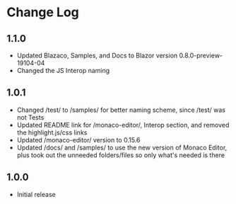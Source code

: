 # Change Log

## 1.1.0
* Updated Blazaco, Samples, and Docs to Blazor version 0.8.0-preview-19104-04
* Changed the JS Interop naming

## 1.0.1
* Changed /test/ to /samples/ for better naming scheme, since /test/ was not Tests
* Updated README link for /monaco-editor/, Interop section, and removed the highlight.js/css links
* Updated /monaco-editor/ version to 0.15.6
* Updated /docs/ and /samples/ to use the new version of Monaco Editor, plus took out the unneeded folders/files so only what's needed is there

## 1.0.0
* Initial release